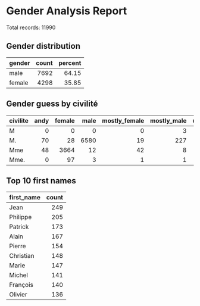 # Gender Analysis Report

Total records: 11990

## Gender distribution

| gender   |   count |   percent |
|:---------|--------:|----------:|
| male     |    7692 |     64.15 |
| female   |    4298 |     35.85 |

## Gender guess by civilité

| civilite   |   andy |   female |   male |   mostly_female |   mostly_male |   unknown |
|:-----------|-------:|---------:|-------:|----------------:|--------------:|----------:|
| M          |      0 |        0 |      0 |               0 |             3 |         0 |
| M.         |     70 |       28 |   6580 |              19 |           227 |       765 |
| Mme        |     48 |     3664 |     12 |              42 |             8 |       404 |
| Mme.       |      0 |       97 |      3 |               1 |             1 |        18 |

## Top 10 first names

| first_name   |   count |
|:-------------|--------:|
| Jean         |     249 |
| Philippe     |     205 |
| Patrick      |     173 |
| Alain        |     167 |
| Pierre       |     154 |
| Christian    |     148 |
| Marie        |     147 |
| Michel       |     141 |
| François     |     140 |
| Olivier      |     136 |
